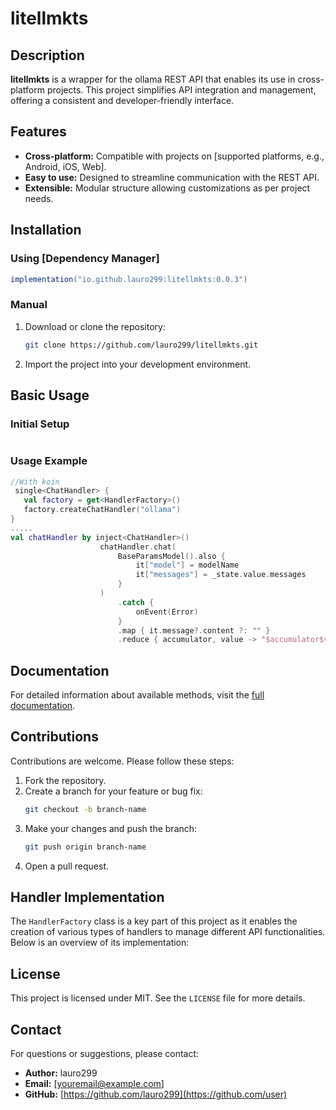 # litellmkts

## Description

**litellmkts** is a wrapper for the ollama REST API that enables its use in cross-platform projects. This project simplifies API integration and management, offering a consistent and developer-friendly interface.

## Features

- **Cross-platform:** Compatible with projects on [supported platforms, e.g., Android, iOS, Web].
- **Easy to use:** Designed to streamline communication with the REST API.
- **Extensible:** Modular structure allowing customizations as per project needs.

## Installation

### Using [Dependency Manager]

```gradle
implementation("io.github.lauro299:litellmkts:0.0.3")
```

### Manual

1. Download or clone the repository:
   ```bash
   git clone https://github.com/lauro299/litellmkts.git
   ```
2. Import the project into your development environment.

## Basic Usage

### Initial Setup

```kotlin

```

### Usage Example

```kotlin
//With koin
 single<ChatHandler> {
   val factory = get<HandlerFactory>()
   factory.createChatHandler("ollama")
}
.....
val chatHandler by inject<ChatHandler>()
                    chatHandler.chat(
                        BaseParamsModel().also {
                            it["model"] = modelName
                            it["messages"] = _state.value.messages
                        }
                    )
                        .catch {
                            onEvent(Error)
                        }
                        .map { it.message?.content ?: "" }
                        .reduce { accumulator, value -> "$accumulator$value" })
```

## Documentation

For detailed information about available methods, visit the [full documentation](https://github.com/user/litellmkts/wiki).

## Contributions

Contributions are welcome. Please follow these steps:

1. Fork the repository.
2. Create a branch for your feature or bug fix:
   ```bash
   git checkout -b branch-name
   ```
3. Make your changes and push the branch:
   ```bash
   git push origin branch-name
   ```
4. Open a pull request.

## Handler Implementation

The `HandlerFactory` class is a key part of this project as it enables the creation of various types of handlers to manage different API functionalities. Below is an overview of its implementation:


## License

This project is licensed under MIT. See the `LICENSE` file for more details.

## Contact

For questions or suggestions, please contact:

- **Author:** lauro299
- **Email:** [youremail@example.com]
- **GitHub:** [https://github.com/lauro299](https://github.com/user)

